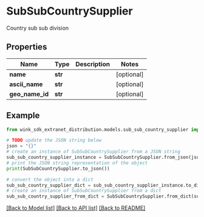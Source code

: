 # SubSubCountrySupplier

Country sub sub division

## Properties

Name | Type | Description | Notes
------------ | ------------- | ------------- | -------------
**name** | **str** |  | [optional] 
**ascii_name** | **str** |  | [optional] 
**geo_name_id** | **str** |  | [optional] 

## Example

```python
from wink_sdk_extranet_distribution.models.sub_sub_country_supplier import SubSubCountrySupplier

# TODO update the JSON string below
json = "{}"
# create an instance of SubSubCountrySupplier from a JSON string
sub_sub_country_supplier_instance = SubSubCountrySupplier.from_json(json)
# print the JSON string representation of the object
print(SubSubCountrySupplier.to_json())

# convert the object into a dict
sub_sub_country_supplier_dict = sub_sub_country_supplier_instance.to_dict()
# create an instance of SubSubCountrySupplier from a dict
sub_sub_country_supplier_from_dict = SubSubCountrySupplier.from_dict(sub_sub_country_supplier_dict)
```
[[Back to Model list]](../README.md#documentation-for-models) [[Back to API list]](../README.md#documentation-for-api-endpoints) [[Back to README]](../README.md)


